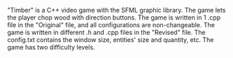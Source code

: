 "Timber" is a C++ video game with the SFML graphic library. 
The game lets the player chop wood with direction buttons.
The game is written in 1 .cpp file in the "Original" file, and all configurations are non-changeable.
The game is written in different .h and .cpp files in the "Revised" file. 
The config.txt contains the window size, entities' size and quantity, etc. The game has two difficulty levels.
